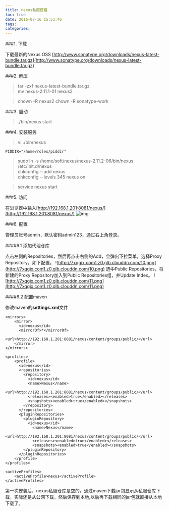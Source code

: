 ```yaml
---
title: nexus私服搭建
toc: true
date: 2016-07-16 15:53:46
tags:
categories:
---
```



###1. 下载

下载最新的Nexus OSS
[http://www.sonatype.org/downloads/nexus-latest-bundle.tar.gz](http://www.sonatype.org/downloads/nexus-latest-bundle.tar.gz)

###2. 解压

>tar -zxf nexus-latest-bundle.tar.gz  
>mv nexus-2.11.1-01 nexus2

>chown -R nexus2
>chown -R sonatype-work

###3. 启动

>./bin/nexus start

###4. 安装服务

>vi ./bin/nexus

	PIDDIR="/home/rolex/piddir"

>sudo ln -s /home/soft/nexus/nexus-2.11.2-06/bin/nexus /etc/init.d/nexus  
>chkconfig --add nexus  
>chkconfig --levels 345 nexus on  

>service nexus start

###5. 访问

在浏览器中输入[http://192.168.1.201:8081/nexus/](http://192.168.1.201:8081/nexus/)
![img](http://7xqgix.com1.z0.glb.clouddn.com/9.png)

###6. 配置

管理员账号admin，默认密码admin123，通过右上角登录。

####6.1 添加代理仓库

点击左侧的Repositories，然后再点击右侧的Add，会弹出下拉菜单，选择Proxy Repository，如下配置。
![http://7xqgix.com1.z0.glb.clouddn.com/10.png](http://7xqgix.com1.z0.glb.clouddn.com/10.png)
选中Public Repositories，将新建的Proxy Repository加入到Public Repositories组，并Update Index。
![http://7xqgix.com1.z0.glb.clouddn.com/11.png](http://7xqgix.com1.z0.glb.clouddn.com/11.png)

####6.2 配置maven

修改maven的**settings.xml**文件

	<mirrors>
		<mirror>
		  <id>nexus</id>
		  <mirrorOf>*</mirrorOf>     
		  <url>http://192.168.1.201:8081/nexus/content/groups/public/</url>
		</mirror>
	</mirrors>

	<profiles>
		<profile>
	      <id>nexus</id>
	      <repositories>
	        <repository>
	          <id>nexus</id>
	          <name>Nexus</name>
	          <url>http://192.168.1.201:8081/nexus/content/groups/public/</url>
	          <releases><enabled>true</enabled></releases>
	          <snapshots><enabled>true</enabled></snapshots>
	        </repository>
	      </repositories>
	      <pluginRepositories>
	        <pluginRepository>
	          <id>nexus</id>
	            <name>Nexus</name>
	            <url>http://192.168.1.201:8081/nexus/content/groups/public/</url>
	            <releases><enabled>true</enabled></releases>
	            <snapshots><enabled>true</enabled></snapshots>
	        </pluginRepository>
	      </pluginRepositories>
	    </profile>
	</profiles>

	<activeProfiles>
    	<activeProfile>nexus</activeProfile>
  	</activeProfiles>


第一次安装后，nexus私服仓库是空的，通过maven下载jar包显示从私服仓库下载，实际还是从公网下载，然后保存到本地,以后再下载相同的jar包就直接从本地下载了。
